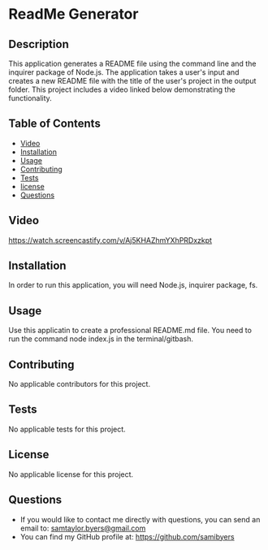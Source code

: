 
# ReadMe Generator
  
## Description 
  This application generates a README file using the command line and the inquirer package of Node.js. The application takes a user's input and creates a new README file with the title of the user's project in the output folder. This project includes a video linked below demonstrating the functionality.  
  
## Table of Contents 
* [Video](#video)
* [Installation](#installation)
* [Usage](#usage)
* [Contributing](#contributing)
* [Tests](#tests)
* [license](#license)
* [Questions](#questions)
 
## Video
 https://watch.screencastify.com/v/Aj5KHAZhmYXhPRDxzkpt
## Installation 
In order to run this application, you will need Node.js, inquirer package, fs.
## Usage 
Use this applicatin to create a professional README.md file. You need to run the command node index.js in the terminal/gitbash.
## Contributing 
No applicable contributors for this project. 
## Tests 
No applicable tests for this project.
## License 
No applicable license for this project. 
## Questions 
* If you would like to contact me directly with questions, you can send an email to: [samtaylor.byers@gmail.com](mailto:samtaylor.byers@gmail.com)
* You can find my GitHub profile at: https://github.com/samibyers
